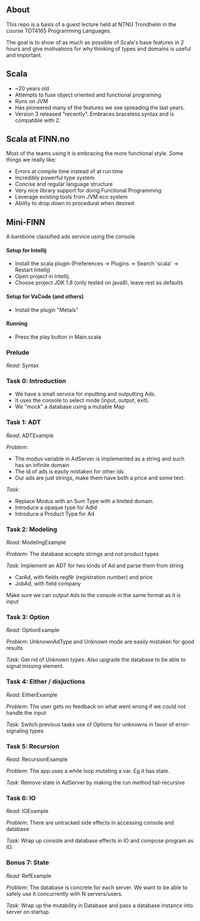 ## About
This repo is a basis of a guest lecture held at NTNU Trondheim in the course TDT4165 Programming Languages.

The goal is to show of as much as possible of Scala's base features in 2 hours and give motivations for why thinking of types and domains is useful and important.

## Scala
- ~20 years old
- Attempts to fuse object oriented and functional programing
- Runs on JVM
- Has pioneered many of the features we see spreading the last years.
- Version 3 released "recently". Embraces braceless syntax and is compatible with 2.

## Scala at FINN.no
Most of the teams using it is embracing the more functional style.
Some things we really like:
- Errors at compile time instead of at run time
- Incredibly powerful type system
- Concise and regular language structure
- Very nice library support for doing Functional Programming
- Leverage existing tools from JVM eco system
- Ability to drop down to procedural when desired

## Mini-FINN
A barebone classified ads service using the console

#### Setup for Intellij
- Install the scala plugin (Preferences -> Plugins -> Search 'scala' -> Restart Intellij)
- Open project in Intellij
- Choose project JDK 1.8 (only tested on java8), leave rest as defaults

#### Setup for VsCode (and others)
- Install the plugin "Metals"

#### Running
- Press the play button in Main.scala

### Prelude 
*Read*: Syntax

### Task 0: Introduction
- We have a small service for inputting and outputting Ads.
- It uses the console to select mode (input, output, exit).
- We "mock" a database using a mutable Map

### Task 1: ADT
*Read*: ADTExample

*Problem*: 
- The modus variable in AdServer is implemented as a string and such has an infinite domain
- The id of ads is easily mistaken for other ids
- Our ads are just strings, make them have both a price and some text.

*Task:* 
- Replace Modus with an Sum Type with a limited domain.
- Introduce a opaque type for AdId
- Introduce a Product Type for Ad

### Task 2: Modeling
*Read*: ModelingExample

*Problem*: The database accepts strings and not product types

*Task:* Implement an ADT for two kinds of Ad and parse them from string

- CarAd, with fields regNr (registration number) and price
- JobAd, with field company

Make sure we can output Ads to the console in the same format as it is input

### Task 3: Option
*Read*: OptionExample

*Problem*: UnknownAdType and Unknown mode are easily mistaken for good results
 
*Task:* Get rid of Unknown types. Also upgrade the database to be able to signal missing element.

### Task 4: Either / disjuctions
*Read*: EitherExample

*Problem*: The user gets no feedback on what went wrong if we could not handle the input

*Task:* Switch previous tasks use of Options for unknowns in favor of error-signaling types

### Task 5: Recursion
*Read*: RecursionExample

*Problem*: The app uses a while loop mutating a var. Eg it has state.

*Task:* Remove state in AdServer by making the run method tail-recursive

### Task 6: IO
*Read*: IOExample

*Problem*: There are untracked side effects in accessing console and database

*Task:* Wrap up console and database effects in IO and compose program as IO. 

### Bonus 7: State
*Read*: RefExample

*Problem*: The database is concrete for each server. We want to be able to safely use it concurrently with N servers/users.

*Task:* Wrap up the mutability in Database and pass a database instance into server on startup.